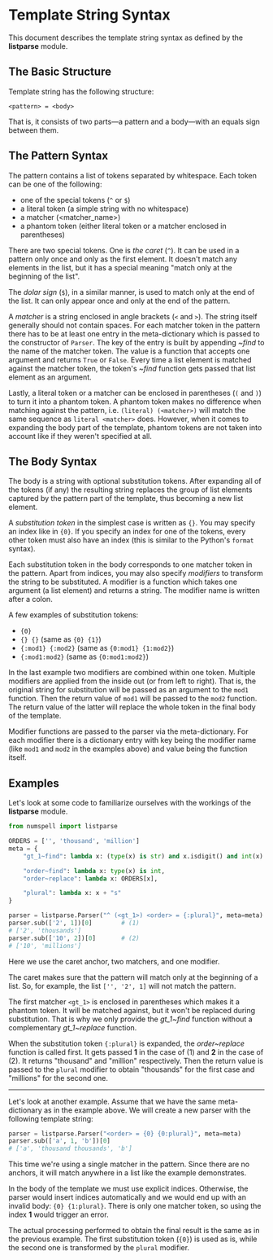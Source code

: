 Template String Syntax
======================

This document describes the template string syntax as defined by the
**listparse** module.


## The Basic Structure ##

Template string has the following structure:

    <pattern> = <body>

That is, it consists of two parts—a pattern and a body—with an equals sign
between them.


## The Pattern Syntax ##

The pattern contains a list of tokens separated by whitespace. Each token can
be one of the following:

* one of the special tokens (`^` or `$`)
* a literal token (a simple string with no whitespace)
* a matcher (&lt;matcher_name&gt;)
* a phantom token (either literal token or a matcher enclosed in parentheses)

There are two special tokens. One is _the caret_ (`^`). It can be used in a
pattern only once and only as the first element. It doesn't match any elements
in the list, but it has a special meaning "match only at the beginning of the
list".

The _dolar sign_ (`$`), in a similar manner, is used to match only at the end
of the list. It can only appear once and only at the end of the pattern.

A _matcher_ is a string enclosed in angle brackets (`<` and `>`). The string
itself generally should not contain spaces. For each matcher token in the
pattern there has to be at least one entry in the meta-dictionary which is
passed to the constructor of `Parser`. The key of the entry is built by
appending _~find_ to the name of the matcher token. The value is a function
that accepts one argument and returns `True` or `False`. Every time a list
element is matched against the matcher token, the token's _~find_ function gets
passed that list element as an argument.

Lastly, a literal token or a matcher can be enclosed in parentheses (`(` and
`)`) to turn it into a phantom token. A phantom token makes no difference when
matching against the pattern, i.e. `(literal) (<matcher>)` will match the same
sequence as `literal <matcher>` does. However, when it comes to expanding the
body part of the template, phantom tokens are not taken into account like if
they weren't specified at all.


## The Body Syntax

The body is a string with optional substitution tokens. After expanding all of
the tokens (if any) the resulting string replaces the group of list elements
captured by the pattern part of the template, thus becoming a new list element.

A _substitution token_ in the simplest case is written as `{}`. You may specify
an index like in `{0}`. If you specify an index for one of the tokens, every
other token must also have an index (this is similar to the Python's `format`
syntax).

Each substitution token in the body corresponds to one matcher token in the
pattern. Apart from indices, you may also specify _modifiers_ to transform the
string to be substituted. A modifier is a function which takes one argument (a
list element) and returns a string. The modifier name is written after a colon.

A few examples of substitution tokens:

* `{0}`
* `{} {}` (same as `{0} {1}`)
* `{:mod1} {:mod2}` (same as `{0:mod1} {1:mod2}`)
* `{:mod1:mod2}` (same as `{0:mod1:mod2}`)

In the last example two modifiers are combined within one token. Multiple
modifiers are applied from the inside out (or from left to right). That is, the
original string for substitution will be passed as an argument to the `mod1`
function.  Then the return value of `mod1` will be passed to the `mod2`
function. The return value of the latter will replace the whole token in the
final body of the template.

Modifier functions are passed to the parser via the meta-dictionary. For each
modifier there is a dictionary entry with key being the modifier name (like
`mod1` and `mod2` in the examples above) and value being the function itself.


## Examples ##

Let's look at some code to familiarize ourselves with the workings of the
**listparse** module.

```python
from numspell import listparse

ORDERS = ['', 'thousand', 'million']
meta = {
    "gt_1~find": lambda x: (type(x) is str) and x.isdigit() and int(x) > 1,

    "order~find": lambda x: type(x) is int,
    "order~replace": lambda x: ORDERS[x],

    "plural": lambda x: x + "s"
}

parser = listparse.Parser("^ (<gt_1>) <order> = {:plural}", meta=meta)
parser.sub(['2', 1])[0]        # (1)
# ['2', 'thousands']
parser.sub(['10', 2])[0]       # (2)
# ['10', 'millions']
```

Here we use the caret anchor, two matchers, and one modifier.

The caret makes sure that the pattern will match only at the beginning of a
list. So, for example, the list `['', '2', 1]` will not match the pattern.

The first matcher `<gt_1>` is enclosed in parentheses which makes it a phantom
token. It will be matched against, but it won't be replaced during
substitution. That is why we only provide the _gt_1~find_ function without a
complementary _gt_1~replace_ function.

When the substitution token `{:plural}` is expanded, the _order~replace_
function is called first. It gets passed **1** in the case of (1) and **2** in
the case of (2). It returns "thousand" and "million" respectively. Then the
return value is passed to the `plural` modifier to obtain "thousands" for the
first case and "millions" for the second one.

---

Let's look at another example. Assume that we have the same meta-dictionary as
in the example above. We will create a new parser with the following template
string:

```python
parser = listparse.Parser("<order> = {0} {0:plural}", meta=meta)
parser.sub(['a', 1, 'b'])[0]
# ['a', 'thousand thousands', 'b']
```

This time we're using a single matcher in the pattern. Since there are no
anchors, it will match anywhere in a list like the example demonstrates.

In the body of the template we must use explicit indices. Otherwise, the parser
would insert indices automatically and we would end up with an invalid body:
`{0} {1:plural}`. There is only one matcher token, so using the index **1**
would trigger an error.

The actual processing performed to obtain the final result is the same as in
the previous example. The first substitution token (`{0}`) is used as is, while
the second one is transformed by the `plural` modifier.
